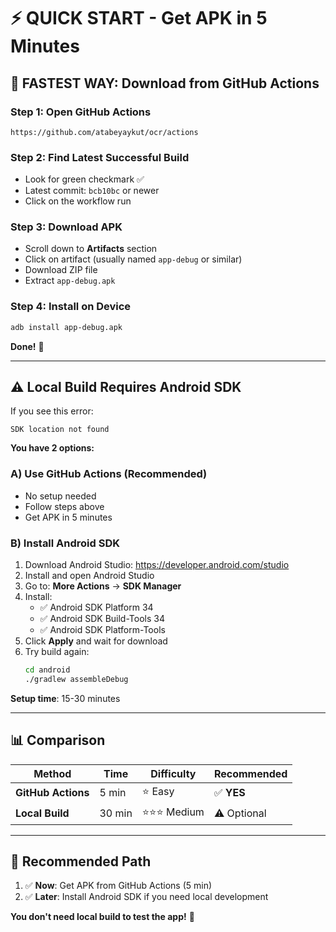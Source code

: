 # ⚡ QUICK START - Get APK in 5 Minutes

## 🚀 **FASTEST WAY: Download from GitHub Actions**

### Step 1: Open GitHub Actions
```
https://github.com/atabeyaykut/ocr/actions
```

### Step 2: Find Latest Successful Build
- Look for green checkmark ✅
- Latest commit: `bcb10bc` or newer
- Click on the workflow run

### Step 3: Download APK
- Scroll down to **Artifacts** section
- Click on artifact (usually named `app-debug` or similar)
- Download ZIP file
- Extract `app-debug.apk`

### Step 4: Install on Device
```bash
adb install app-debug.apk
```

**Done!** 🎉

---

## ⚠️ **Local Build Requires Android SDK**

If you see this error:
```
SDK location not found
```

**You have 2 options:**

### A) Use GitHub Actions (Recommended)
- No setup needed
- Follow steps above
- Get APK in 5 minutes

### B) Install Android SDK
1. Download Android Studio: https://developer.android.com/studio
2. Install and open Android Studio
3. Go to: **More Actions** → **SDK Manager**
4. Install:
   - ✅ Android SDK Platform 34
   - ✅ Android SDK Build-Tools 34
   - ✅ Android SDK Platform-Tools
5. Click **Apply** and wait for download
6. Try build again:
   ```bash
   cd android
   ./gradlew assembleDebug
   ```

**Setup time**: 15-30 minutes

---

## 📊 **Comparison**

| Method | Time | Difficulty | Recommended |
|--------|------|------------|-------------|
| **GitHub Actions** | 5 min | ⭐ Easy | ✅ **YES** |
| **Local Build** | 30 min | ⭐⭐⭐ Medium | ⚠️ Optional |

---

## 🎯 **Recommended Path**

1. ✅ **Now**: Get APK from GitHub Actions (5 min)
2. ✅ **Later**: Install Android SDK if you need local development

**You don't need local build to test the app!** 🚀
